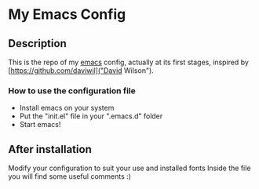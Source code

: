 # My Emacs Config
## Description
This is the repo of my [emacs](https://www.gnu.org/software/emacs/) config, actually at its first stages, inspired by [https://github.com/daviwil]("David Wilson").

### How to use the configuration file

* Install emacs on your system
* Put the "init.el" file in your ".emacs.d" folder
* Start emacs!

## After installation
Modify your configuration to suit your use and installed fonts
Inside the file you will find some useful comments :)
